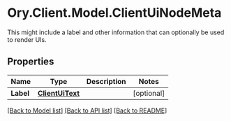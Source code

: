 # Ory.Client.Model.ClientUiNodeMeta
This might include a label and other information that can optionally be used to render UIs.

## Properties

Name | Type | Description | Notes
------------ | ------------- | ------------- | -------------
**Label** | [**ClientUiText**](ClientUiText.md) |  | [optional] 

[[Back to Model list]](../README.md#documentation-for-models) [[Back to API list]](../README.md#documentation-for-api-endpoints) [[Back to README]](../README.md)

